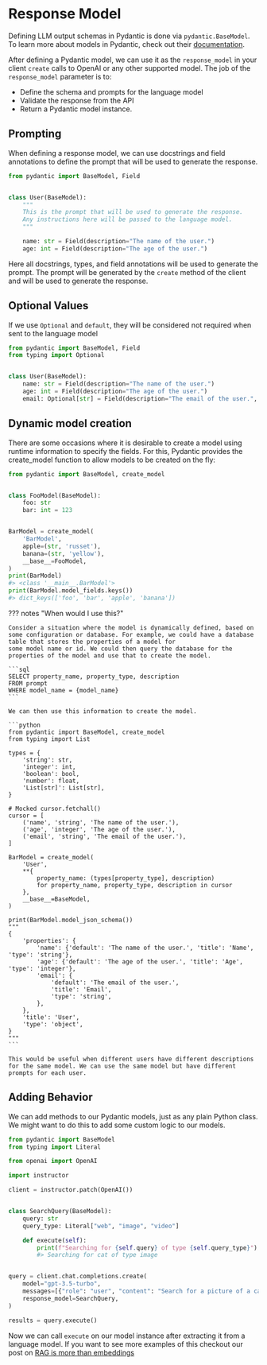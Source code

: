 # Response Model

Defining LLM output schemas in Pydantic is done via `pydantic.BaseModel`. To learn more about models in Pydantic, check out their [documentation](https://docs.pydantic.dev/latest/concepts/models/).

After defining a Pydantic model, we can use it as the `response_model` in your client `create` calls to OpenAI or any other supported model. The job of the `response_model` parameter is to:

- Define the schema and prompts for the language model
- Validate the response from the API
- Return a Pydantic model instance.

## Prompting

When defining a response model, we can use docstrings and field annotations to define the prompt that will be used to generate the response.

```python
from pydantic import BaseModel, Field


class User(BaseModel):
    """
    This is the prompt that will be used to generate the response.
    Any instructions here will be passed to the language model.
    """

    name: str = Field(description="The name of the user.")
    age: int = Field(description="The age of the user.")
```

Here all docstrings, types, and field annotations will be used to generate the prompt. The prompt will be generated by the `create` method of the client and will be used to generate the response.

## Optional Values

If we use `Optional` and `default`, they will be considered not required when sent to the language model

```python
from pydantic import BaseModel, Field
from typing import Optional


class User(BaseModel):
    name: str = Field(description="The name of the user.")
    age: int = Field(description="The age of the user.")
    email: Optional[str] = Field(description="The email of the user.", default=None)
```

## Dynamic model creation

There are some occasions where it is desirable to create a model using runtime information to specify the fields. For this, Pydantic provides the create_model function to allow models to be created on the fly:

```python
from pydantic import BaseModel, create_model


class FooModel(BaseModel):
    foo: str
    bar: int = 123


BarModel = create_model(
    'BarModel',
    apple=(str, 'russet'),
    banana=(str, 'yellow'),
    __base__=FooModel,
)
print(BarModel)
#> <class '__main__.BarModel'>
print(BarModel.model_fields.keys())
#> dict_keys(['foo', 'bar', 'apple', 'banana'])
```

??? notes "When would I use this?"

    Consider a situation where the model is dynamically defined, based on some configuration or database. For example, we could have a database table that stores the properties of a model for
    some model name or id. We could then query the database for the properties of the model and use that to create the model.

    ```sql
    SELECT property_name, property_type, description
    FROM prompt
    WHERE model_name = {model_name}
    ```

    We can then use this information to create the model.

    ```python
    from pydantic import BaseModel, create_model
    from typing import List

    types = {
        'string': str,
        'integer': int,
        'boolean': bool,
        'number': float,
        'List[str]': List[str],
    }

    # Mocked cursor.fetchall()
    cursor = [
        ('name', 'string', 'The name of the user.'),
        ('age', 'integer', 'The age of the user.'),
        ('email', 'string', 'The email of the user.'),
    ]

    BarModel = create_model(
        'User',
        **{
            property_name: (types[property_type], description)
            for property_name, property_type, description in cursor
        },
        __base__=BaseModel,
    )

    print(BarModel.model_json_schema())
    """
    {
        'properties': {
            'name': {'default': 'The name of the user.', 'title': 'Name', 'type': 'string'},
            'age': {'default': 'The age of the user.', 'title': 'Age', 'type': 'integer'},
            'email': {
                'default': 'The email of the user.',
                'title': 'Email',
                'type': 'string',
            },
        },
        'title': 'User',
        'type': 'object',
    }
    """
    ```

    This would be useful when different users have different descriptions for the same model. We can use the same model but have different prompts for each user.

## Adding Behavior

We can add methods to our Pydantic models, just as any plain Python class. We might want to do this to add some custom logic to our models.

```python
from pydantic import BaseModel
from typing import Literal

from openai import OpenAI

import instructor

client = instructor.patch(OpenAI())


class SearchQuery(BaseModel):
    query: str
    query_type: Literal["web", "image", "video"]

    def execute(self):
        print(f"Searching for {self.query} of type {self.query_type}")
        #> Searching for cat of type image


query = client.chat.completions.create(
    model="gpt-3.5-turbo",
    messages=[{"role": "user", "content": "Search for a picture of a cat"}],
    response_model=SearchQuery,
)

results = query.execute()
```

Now we can call `execute` on our model instance after extracting it from a language model. If you want to see more examples of this checkout our post on [RAG is more than embeddings](../blog/posts/rag-and-beyond.md)
